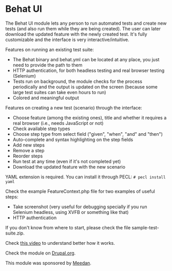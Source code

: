Behat UI
========

The Behat UI module lets any person to run automated tests and create new tests (and also run them while they are being created).
The user can later download the updated feature with the newly created test.
It's fully customizable and the interface is very interactive/intuitive.

Features on running an existing test suite:

* The Behat binary and behat.yml can be located at any place, you just need to provide the path to them
* HTTP authentication, for both headless testing and real browser testing (Selenium)
* Tests run on background, the module checks for the process periodically and the output is updated on the screen (because some large test suites can take even hours to run)
* Colored and meaningful output

Features on creating a new test (scenario) through the interface:

* Choose feature (among the existing ones), title and whether it requires a real browser (i.e., needs JavaScript or not)
* Check available step types
* Choose step type from select field ("given", "when", "and" and "then")
* Auto-complete and syntax highlighting on the step fields
* Add new steps
* Remove a step
* Reorder steps
* Run test at any time (even if it's not completed yet)
* Download the updated feature with the new scenario

YAML extension is required. You can install it through PECL: `# pecl install yaml`

Check the example FeatureContext.php file for two examples of useful steps:

* Take screenshot (very useful for debugging specially if you run Selenium headless, using XVFB or something like that)
* HTTP authentication

If you don't know from where to start, please check the file sample-test-suite.zip.

Check [this video](http://ca.ios.ba/files/drupal/behatui.ogv) to understand better how it works.

Check the module on [Drupal.org](https://www.drupal.org/project/behat_ui).

This module was sponsored by [Meedan](http://meedan.org).
